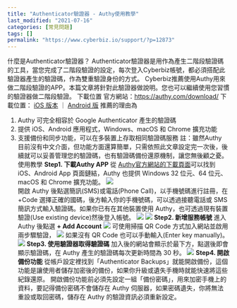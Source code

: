 ```yaml
---
title: "Authenticator驗證器 - Authy使用教學"
last_modified: "2021-07-16"
categories: [常見問題]
tags: []
permalink: "https://www.cyberbiz.io/support/?p=12873"
---
```


什麼是Authenticator驗證器？
Authenticator驗證器是用作為產生二階段驗證碼的工具，當您完成了二階段驗證的設定，每次登入Cyberbiz帳號，都必須搭配此驗證器產生的驗證碼，作為雙重驗證身份的方式。
Cyberbiz推薦使用Authy用來做二階段驗證的APP。本篇文章將針對此驗證器做說明。您也可以繼續使用您習慣的驗證器做二階段驗證。 下載位置
官方網站：<https://authy.com/download/> 下載位置： [iOS
版本](https://itunes.apple.com/us/app/authy/id494168017) ｜ [Android
版](https://play.google.com/store/apps/details?id=com.authy.authy) 推薦的理由為

1. Authy 可完全相容於 Google Authenticator 產生的驗證碼
2. 提供 iOS、Android 應用程式，Windows、macOS 和 Chrome 擴充功能
3. 支援備份和同步功能，可以在多裝置上存取相同驗證碼服務
註：雖然Authy 目前沒有中文介面，但功能方面還算簡單，只需依照此文章設定完一次後，後續就可以妥善管理您的驗證碼，也有驗證碼備份還原機制，讓您無後顧之憂。
使用教學 **Step1. 下載Authy APP** 從
[Authy官方網站的下載頁面](https://authy.com/download/)可以找到 iOS、Android App 頁面鏈結，Authy
也提供 Windows 32 位元、64 位元、macOS 和 Chrome 擴充功能。
![](https://www.cyberbiz.io/support/wp-content/uploads/2021/06/1478DEFA-2FBD-4196-A49E-70BD98EF2A75-576x1024.jpg)  
開啟 Authy 後點選簡訊(SMS)或電話(Phone Call)，以手機號碼進行註冊，在 +Code
選擇正確的國碼，後方輸入你的手機號碼，可以透過接聽電話或 SMS 簡訊方式輸入驗證碼。如果你已有在其他裝置使用 Authy，也可透過現有裝置驗證(Use
existing device)然後登入帳號。 ![](https://www.cyberbiz.io/support/wp-content/uploads/2021/06/0E228D81-F811-41BC-977B-FDD9DEE0AF7D-576x1024.jpg)
![](https://www.cyberbiz.io/support/wp-content/uploads/2021/06/3DEB1E82-E7A1-443E-9B75-CF991C6C018E-576x1024.jpg)
**Step2. 新增服務帳號** 進入 Authy 後點選 **\+ Add Account**
![](https://www.cyberbiz.io/support/wp-content/uploads/2021/06/image.png)
可使用掃描 QR Code 方式加入網站並啟用兩步驟驗證， ![](https://www.cyberbiz.io/support/wp-content/uploads/2021/06/CB48896A-13D4-4760-B812-CADB843109C1-576x1024.png)
如果沒有 QR Code 也可以手動輸入(Enter key manually)。
![](https://www.cyberbiz.io/support/wp-content/uploads/2021/06/FD03C4ED-D7FC-4150-9F58-36CACCECAF8B-576x1024.png)
**Step3. 使用驗證器取得驗證碼** 加入後的網站會顯示於最下方，點選後即會顯示驗證碼，在 Authy 產生的驗證碼每次更新時間為 30 秒。
![](https://www.cyberbiz.io/support/wp-content/uploads/2021/06/image-1.png)
**Step4. 開啟備份功能** 從帳戶設定裡找到「Authenticator
Backups」就能開啟備份，這個功能是讓使用者儲存加密後的備份，如果你升級或遺失手機時就能快速將這些紀錄還原。
開啟備份功能前必須先設定一組「備份密碼」，用來加密手機上的資料，要記得備份密碼不會儲存在 Authy 伺服器，如果密碼遺失，你將無法重設或取回密碼，儲存在
Authy 的驗證資訊必須重新設定。

